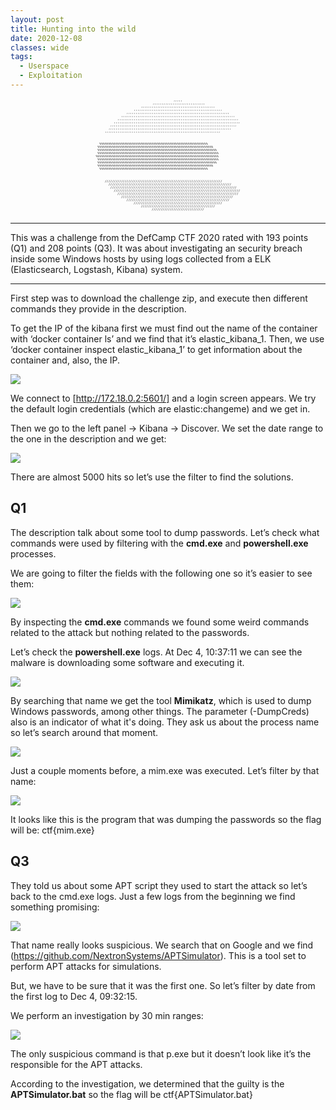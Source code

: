 ```yaml
---
layout: post
title: Hunting into the wild
date: 2020-12-08
classes: wide
tags:
  - Userspace
  - Exploitation
--- 
```

<pre style="font-size: 0.5vw; text-align: center">
                                           ,,,,,                                
                               ,,,,,,,,,,,,,,,,,,,,,,,,,,,,,                   
                         ,,,,,,,,,,,,,,,,,,,,,,,,,,,,,,,,,,,,,,,,,              
                     ,,,,,,,,,,,,,,,,,,,,,,,,,,,,,,,,,,,,,,,,,,,,,,,,,          
                 ,,,,,,,,,,,,,,,,,,,,,,,,,,,,,,,,,,,,,,,,,,,,,,,,,,,,,,,,,      
              ,,,,,,,,,,,,,,,,,,,,,,,,,,,,,,,,,,,,,,,,,,,,,,,,,,,,,,,,,,,,,,,   
            ,,,,,,,,,,,,,,,,,,,,,,,,,,,,,,,,,,,,,,,,,,,,,,,,,,,,,,,,,,,,,,,,,,, 
          ,,,,,,,,,,,,,,,,,,,,,,,,,,,,,,,,,,,,,,,,,,,,,,,,,,,,,,,,,,,,,,,,,,,,,,
        ,,,,,,,,,,,,,,,,,,,,,,,,,,,,,,,,,,,,,,,,,,,,,,,,,,,,,,,,,,,,,,,,,,,,,,  
       ,,,,,,,,,,,,,,,,,,,,,,,,,,,,,,,,,,,,,,,,,,,,,,,,,,,,,,,,,,,,,,,,,,,,     
     ,,,,,,,,,,,,,,,,,,,,,,,,,,,,,,,,,,,,,,,,,,,,,,,,,,,,,,,,,,,,,,,,           
                                                                                
                                                                                
                                                                                
  %%%%%%%%%%%%%%%%%%%%%%%%%%%%%%%%%%%%%%%%%%%%%%%%%%%%%%%%%%%%                  
 %%%%%%%%%%%%%%%%%%%%%%%%%%%%%%%%%%%%%%%%%%%%%%%%%%%%%%%%%%%%%%%%               
 %%%%%%%%%%%%%%%%%%%%%%%%%%%%%%%%%%%%%%%%%%%%%%%%%%%%%%%%%%%%%%%%%%             
 %%%%%%%%%%%%%%%%%%%%%%%%%%%%%%%%%%%%%%%%%%%%%%%%%%%%%%%%%%%%%%%%%%%            
%%%%%%%%%%%%%%%%%%%%%%%%%%%%%%%%%%%%%%%%%%%%%%%%%%%%%%%%%%%%%%%%%%%%            
 %%%%%%%%%%%%%%%%%%%%%%%%%%%%%%%%%%%%%%%%%%%%%%%%%%%%%%%%%%%%%%%%%%%            
 %%%%%%%%%%%%%%%%%%%%%%%%%%%%%%%%%%%%%%%%%%%%%%%%%%%%%%%%%%%%%%%%%%             
 %%%%%%%%%%%%%%%%%%%%%%%%%%%%%%%%%%%%%%%%%%%%%%%%%%%%%%%%%%%%%%%%               
  %%%%%%%%%%%%%%%%%%%%%%%%%%%%%%%%%%%%%%%%%%%%%%%%%%%%%%%%%%%%                  
                                                                                
                                                                                
                                                                                
     /////////////////////////////////////////////////////////////////          
       ////////////////////////////////////////////////////////////////////     
        //////////////////////////////////////////////////////////////////////  
          //////////////////////////////////////////////////////////////////////
            /////////////////////////////////////////////////////////////////// 
              //////////////////////////////////////////////////////////////    
                 /////////////////////////////////////////////////////////      
                     /////////////////////////////////////////////////          
                         /////////////////////////////////////////              
                               /////////////////////////////                    

</pre>

---

This was a challenge from the DefCamp CTF 2020 rated with 193 points (Q1) and 208 points (Q3). It was about investigating an security breach inside some Windows hosts by using logs collected from a ELK (Elasticsearch, Logstash, Kibana) system.     

---

First step was to download the challenge zip, and execute then different commands they provide in the description.

To get the IP of the kibana first we must find out the name of the container with ‘docker container ls’ and we find that it’s elastic\_kibana\_1. Then, we use ‘docker container inspect elastic\_kibana\_1’ to get information about the container and, also, the IP.

![](https://lh6.googleusercontent.com/A3KCH1zK26GrlIaPNpVEbbkpx2vWo4cbbp0mR1p8HOeq7VmuIzCr5a2goOJTKi0-lOPYCEuKz9_ymzK6vZH-Sy6cKig6ngjFINqOgHZSz-MkZIwz3LbhGSly8Ysg2vwnTZ2tS5Rt)

We connect to [http://172.18.0.2:5601/] and a login screen appears. We try the default login credentials (which are elastic:changeme) and we get in.

Then we go to the left panel -> Kibana -> Discover. We set the date range to the one in the description and we get:

![](https://lh5.googleusercontent.com/HWnKffSSvJKfR3y1GvtTUSYmf5EFM2K3ygBCjsbxsETjp0bpE09Exj488RfViLf0mde_zsVt7yJCmztyqyfNVU3E1RHZ7Sqw1rv_8KrZAIG2Z_YTGQ8YLhQOuYfeY3Uv9A17JWht)

There are almost 5000 hits so let’s use the filter to find the solutions.

## Q1

The description talk about some tool to dump passwords. Let’s check what commands were used by filtering with the **cmd.exe** and **powershell.exe** processes.

We are going to filter the fields with the following one so it’s easier to see them:

![](https://lh5.googleusercontent.com/vC9VpeXbXp_eKMRZBuSYuwPncZFBkJOmn4LUYL6vj4ZvvsF7K2j0KN_B-WxKZ0QlmXNCcwWppSMRqOqG-g2uC4RCRVfttlHxnP5gpIHocf4nl2-nnPf4Gum_wsgfQLTRMwzK0O-j)

By inspecting the **cmd.exe** commands we found some weird commands related to the attack but nothing related to the passwords.

Let’s check the **powershell.exe** logs. At Dec 4, 10:37:11 we can see the malware is downloading some software and executing it.

![](https://lh4.googleusercontent.com/3au6lZodEQ8DohHNqxoktLYSQ940G6ZwyUOrDiy0x6fC6xZRMhBBwNL5e2v529SBpgT5RI1CXWH5WW1UjKjOYErre47TDGq6ZSUdMpqbRZN6e4vtzI_VSHaaLrB4JuJ0gvhfPoqt)

By searching that name we get the tool **Mimikatz**, which is used to dump Windows passwords, among other things. The parameter (-DumpCreds) also is an indicator of what it's doing. They ask us about the process name so let’s search around that moment.

![](https://lh4.googleusercontent.com/spuGiopMkeemIMeKl0FE4sId7KdSg3c4HxbHeBXl0PeWvqtogxufeD68V5Ta5wJm6ogW7NtZbJtT4dlH7_7d58_dpMh7pDjO-Pz2qY1rfG4wQxd2JzZhmfS6EsaN__DJWuD7XjWN)

Just a couple moments before, a mim.exe was executed. Let’s filter by that name:

![](https://lh4.googleusercontent.com/y9y6zM1hocZk0XFAXlh-O-YjMALOGV5nMQcjToDqBMxeuQg7t2vzH49_IjYwOJPsKHSJBKXDuf0jUy2Z0Up5xsvZUuHc6NiznUc9azE4WIc_IWVicrZxLJUE2sHqj6EYpiLNrl53)

It looks like this is the program that was dumping the passwords so the flag will be: ctf{mim.exe}

## Q3

They told us about some APT script they used to start the attack so let’s back to the cmd.exe logs. Just a few logs from the beginning we find something promising:

![](https://lh4.googleusercontent.com/YTza3KWArxM0SCxJ6u2YDR_l0X2dU7KGT8ituiay9G7J7OlBrm3Yt2GFrQ-BsrWGl9df53mP3Xr7AIfKEaatG9qYouxe9SIWRdKE7QHpdnVD08tpV49WIAMX8F-GKp9uCUS6Fd-Q)

That name really looks suspicious. We search that on Google and we find (https://github.com/NextronSystems/APTSimulator). This is a tool set to perform APT attacks for simulations.

But, we have to be sure that it was the first one. So let’s filter by date from the first log to Dec 4, 09:32:15.

We perform an investigation by 30 min ranges:

![](https://lh5.googleusercontent.com/-uYI2jD0qj44ZRY_0MrZIvWk3R8S2Kw-W00Uog-YtTeIWgTHQ0DSHAFFpokOKVKjmuxZNx5RkYDYu4Sz5LNqiWxplT7vX52fryTs9-OXnSXevlQdMg1V9DDFVx90cPUyWU4gAgVz)

The only suspicious command is that p.exe but it doesn’t look like it’s the responsible for the APT attacks.

According to the investigation, we determined that the guilty is the **APTSimulator.bat** so the flag will be ctf{APTSimulator.bat}